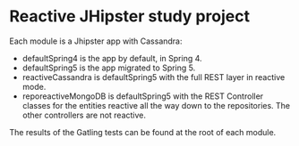 # Reactive JHipster study project

Each module is a Jhipster app with Cassandra:
- defaultSpring4 is the app by default, in Spring 4.
- defaultSpring5 is the app migrated to Spring 5.
- reactiveCassandra is defaultSpring5 with the full REST layer in reactive mode.
- reporeactiveMongoDB is defaultSpring5 with the REST Controller classes for the entities reactive all the way down to the repositories. The other controllers are not reactive.

The results of the Gatling tests can be found at the root of each module.
